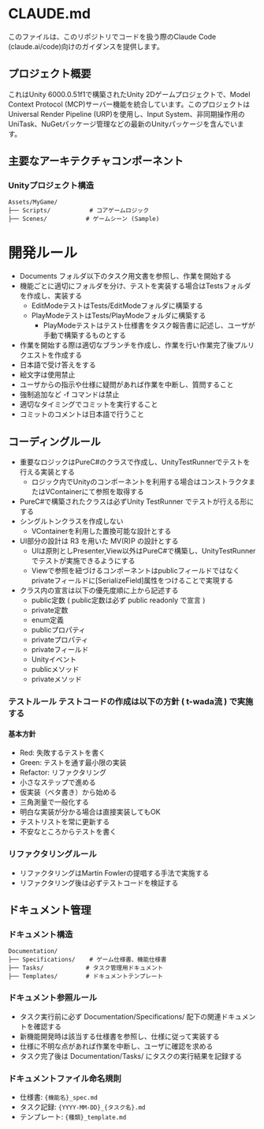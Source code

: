 # CLAUDE.md

このファイルは、このリポジトリでコードを扱う際のClaude Code (claude.ai/code)向けのガイダンスを提供します。

## プロジェクト概要

これはUnity 6000.0.51f1で構築されたUnity 2Dゲームプロジェクトで、Model Context Protocol (MCP)サーバー機能を統合しています。このプロジェクトはUniversal Render Pipeline (URP)を使用し、Input System、非同期操作用のUniTask、NuGetパッケージ管理などの最新のUnityパッケージを含んでいます。

## 主要なアーキテクチャコンポーネント

### Unityプロジェクト構造
```
Assets/MyGame/
├── Scripts/           # コアゲームロジック
├── Scenes/           # ゲームシーン (Sample)
```

# 開発ルール
- Documents フォルダ以下のタスク用文書を参照し、作業を開始する
- 機能ごとに適切にフォルダを分け、テストを実装する場合はTestsフォルダを作成し、実装する
  - EditModeテストはTests/EditModeフォルダに構築する
  - PlayModeテストはTests/PlayModeフォルダに構築する
    - PlayModeテストはテスト仕様書をタスク報告書に記述し、ユーザが手動で構築するものとする
- 作業を開始する際は適切なブランチを作成し、作業を行い作業完了後プルリクエストを作成する
- 日本語で受け答えをする
- 絵文字は使用禁止
- ユーザからの指示や仕様に疑問があれば作業を中断し、質問すること
- 強制追加など -f コマンドは禁止
- 適切なタイミングでコミットを実行すること
- コミットのコメントは日本語で行うこと

## コーディングルール
- 重要なロジックはPureC#のクラスで作成し、UnityTestRunnerでテストを行える実装とする
  - ロジック内でUnityのコンポーネントを利用する場合はコンストラクタまたはVContainerにて参照を取得する
- PureC#で構築されたクラスは必ずUnity TestRunner でテストが行える形にする
- シングルトンクラスを作成しない
  - VContainerを利用した置換可能な設計とする
- UI部分の設計は R3 を用いた MV(R)P の設計とする
  - UIは原則としPresenter,View以外はPureC#で構築し、UnityTestRunnerでテストが実施できるようにする
  - Viewで参照を紐づけるコンポーネントはpublicフィールドではなくprivateフィールドに[SerializeField]属性をつけることで実現する
- クラス内の宣言は以下の優先度順に上から記述する
  - public定数 ( public定数は必ず public readonly で宣言 )
  - private定数
  - enum定義
  - publicプロパティ
  - privateプロパティ
  - privateフィールド
  - Unityイベント
  - publicメソッド
  - privateメソッド

### テストルール テストコードの作成は以下の方針 ( t-wada流 ) で実施する
#### 基本方針
- Red: 失敗するテストを書く
- Green: テストを通す最小限の実装
- Refactor: リファクタリング
- 小さなステップで進める
- 仮実装（ベタ書き）から始める
- 三角測量で一般化する
- 明白な実装が分かる場合は直接実装してもOK
- テストリストを常に更新する
- 不安なところからテストを書く

### リファクタリングルール
- リファクタリングはMartin Fowlerの提唱する手法で実施する
- リファクタリング後は必ずテストコードを検証する

## ドキュメント管理

### ドキュメント構造
```
Documentation/
├── Specifications/    # ゲーム仕様書、機能仕様書
├── Tasks/            # タスク管理用ドキュメント
├── Templates/        # ドキュメントテンプレート
```

### ドキュメント参照ルール
- タスク実行前に必ず Documentation/Specifications/ 配下の関連ドキュメントを確認する
- 新機能開発時は該当する仕様書を参照し、仕様に従って実装する
- 仕様に不明な点があれば作業を中断し、ユーザに確認を求める
- タスク完了後は Documentation/Tasks/ にタスクの実行結果を記録する

### ドキュメントファイル命名規則
- 仕様書: `{機能名}_spec.md`
- タスク記録: `{YYYY-MM-DD}_{タスク名}.md`
- テンプレート: `{種類}_template.md`